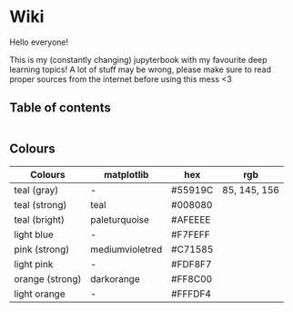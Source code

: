 # Wiki

Hello everyone!

This is my (constantly changing) jupyterbook with my favourite deep learning topics! A lot of stuff may be wrong, please make sure to read proper sources from the internet before using this mess <3

## Table of contents

```{tableofcontents}
```


<!-- jupyter-book build datasceyence_dev/ -->

## Colours

| Colours | matplotlib | hex | rgb |
| --- | --- | --- | --- |
| teal (gray) | - | #55919C | 85, 145, 156 |
| teal (strong) | teal | #008080 | |
| teal (bright) | paleturquoise |  #AFEEEE | |
| light blue | - | #F7FEFF | |
| pink (strong) | mediumvioletred | #C71585 | |
| light pink | - | #FDF8F7 | |
| orange (strong) | darkorange | #FF8C00 | |
| light orange | - | #FFFDF4 | |

